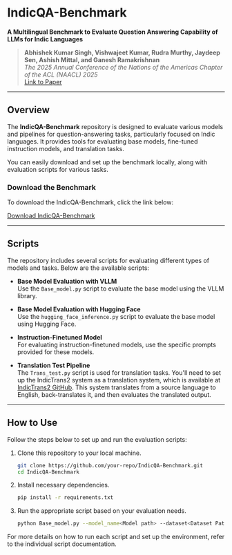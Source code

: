 # IndicQA-Benchmark

**A Multilingual Benchmark to Evaluate Question Answering Capability of LLMs for Indic Languages**

> **Abhishek Kumar Singh, Vishwajeet Kumar, Rudra Murthy, Jaydeep Sen, Ashish Mittal, and Ganesh Ramakrishnan**  
> *The 2025 Annual Conference of the Nations of the Americas Chapter of the ACL (NAACL) 2025*  
> [Link to Paper](https://arxiv.org/abs/2407.13522)

---

## Overview

The **IndicQA-Benchmark** repository is designed to evaluate various models and pipelines for question-answering tasks, particularly focused on Indic languages. It provides tools for evaluating base models, fine-tuned instruction models, and translation tasks. 

You can easily download and set up the benchmark locally, along with evaluation scripts for various tasks.

### Download the Benchmark

To download the IndicQA-Benchmark, click the link below:

[Download IndicQA-Benchmark](your-download-link-here)

---

## Scripts

The repository includes several scripts for evaluating different types of models and tasks. Below are the available scripts:

- **Base Model Evaluation with VLLM**  
  Use the `Base_model.py` script to evaluate the base model using the VLLM library.

- **Base Model Evaluation with Hugging Face**  
  Use the `hugging_face_inference.py` script to evaluate the base model using Hugging Face.

- **Instruction-Finetuned Model**  
  For evaluating instruction-finetuned models, use the specific prompts provided for these models.

- **Translation Test Pipeline**  
  The `Trans_test.py` script is used for translation tasks. You'll need to set up the IndicTrans2 system as a translation system, which is available at [IndicTrans2 GitHub](https://github.com/AI4Bharat/IndicTrans2/tree/main). This system translates from a source language to English, back-translates it, and then evaluates the translated output.

---

## How to Use

Follow the steps below to set up and run the evaluation scripts:

1. Clone this repository to your local machine.
   ```bash
   git clone https://github.com/your-repo/IndicQA-Benchmark.git
   cd IndicQA-Benchmark
2. Install necessary dependencies.
   ```bash
   pip install -r requirements.txt 
3. Run the appropriate script based on your evaluation needs.
   ```bash
   python Base_model.py --model_name<Model path> --dataset<Dataset Path>

For more details on how to run each script and set up the environment, refer to the individual script documentation.
